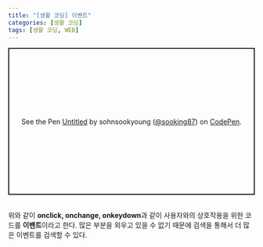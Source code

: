 ```yaml
---
title: "[생활 코딩] 이벤트"
categories: [생활 코딩]
tags: [생활 코딩, WEB]
---
```


<p class="codepen" data-height="300" data-default-tab="html,result" data-slug-hash="VwMdJdP" data-user="sooking87" style="height: 300px; box-sizing: border-box; display: flex; align-items: center; justify-content: center; border: 2px solid; margin: 1em 0; padding: 1em;">
  <span>See the Pen <a href="https://codepen.io/sooking87/pen/VwMdJdP">
  Untitled</a> by sohnsookyoung (<a href="https://codepen.io/sooking87">@sooking87</a>)
  on <a href="https://codepen.io">CodePen</a>.</span>
</p>
<script async src="https://cpwebassets.codepen.io/assets/embed/ei.js"></script><br>
위와 같이 <strong>onclick, onchange, onkeydown</strong>과 같이 사용자와의 상호작용을 위한 코드를 <strong>이벤트</strong>이라고 한다. 많은 부분을 외우고 있을 수 없기 때문에 검색을 통해서 더 많은 이벤트를 검색할 수 있다. 
